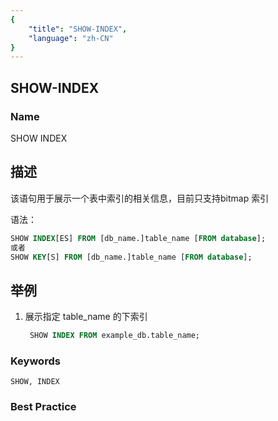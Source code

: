 ```yaml
---
{
    "title": "SHOW-INDEX",
    "language": "zh-CN"
}
---
```


## SHOW-INDEX

### Name

SHOW INDEX

## 描述

 该语句用于展示一个表中索引的相关信息，目前只支持bitmap 索引

语法：

```SQL
SHOW INDEX[ES] FROM [db_name.]table_name [FROM database];
或者
SHOW KEY[S] FROM [db_name.]table_name [FROM database];
```

## 举例

 1. 展示指定 table_name 的下索引
     
     ```SQL
      SHOW INDEX FROM example_db.table_name;
     ```

### Keywords

    SHOW, INDEX

### Best Practice

